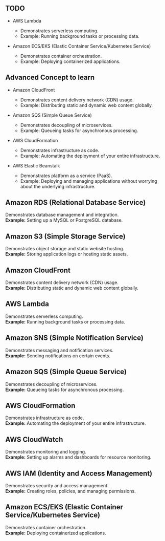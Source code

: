## TODO

* AWS Lambda
    * Demonstrates serverless computing.
    * Example: Running background tasks or processing data.

* Amazon ECS/EKS (Elastic Container Service/Kubernetes Service)
    * Demonstrates container orchestration.
    * Example: Deploying containerized applications.
    
## Advanced Concept to learn

* Amazon CloudFront
    * Demonstrates content delivery network (CDN) usage.
    * Example: Distributing static and dynamic web content globally.

* Amazon SQS (Simple Queue Service)
    * Demonstrates decoupling of microservices.
    * Example: Queueing tasks for asynchronous processing.

* AWS CloudFormation
    * Demonstrates infrastructure as code.
    * Example: Automating the deployment of your entire infrastructure.

* AWS Elastic Beanstalk
    * Demonstrates platform as a service (PaaS).
    * Example: Deploying and managing applications without worrying about the underlying infrastructure.

## Amazon RDS (Relational Database Service)

Demonstrates database management and integration.  
**Example:** Setting up a MySQL or PostgreSQL database.

## Amazon S3 (Simple Storage Service)

Demonstrates object storage and static website hosting.  
**Example:** Storing application logs or hosting static assets.

## Amazon CloudFront

Demonstrates content delivery network (CDN) usage.  
**Example:** Distributing static and dynamic web content globally.

## AWS Lambda

Demonstrates serverless computing.  
**Example:** Running background tasks or processing data.

## Amazon SNS (Simple Notification Service)

Demonstrates messaging and notification services.  
**Example:** Sending notifications on certain events.

## Amazon SQS (Simple Queue Service)

Demonstrates decoupling of microservices.  
**Example:** Queueing tasks for asynchronous processing.

## AWS CloudFormation

Demonstrates infrastructure as code.  
**Example:** Automating the deployment of your entire infrastructure.

## AWS CloudWatch

Demonstrates monitoring and logging.  
**Example:** Setting up alarms and dashboards for resource monitoring.

## AWS IAM (Identity and Access Management)

Demonstrates security and access management.  
**Example:** Creating roles, policies, and managing permissions.

## Amazon ECS/EKS (Elastic Container Service/Kubernetes Service)

Demonstrates container orchestration.  
**Example:** Deploying containerized applications.